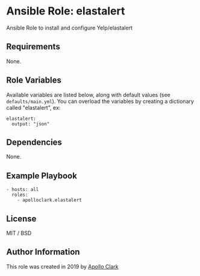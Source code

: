 # Ansible Role: elastalert

Ansible Role to install and configure Yelp/elastalert


## Requirements

None.

## Role Variables

Available variables are listed below, along with default values (see `defaults/main.yml`).
You can overload the variables by creating a dictionary called "elastalert", ex:

    elastalert:
      output: "json"


## Dependencies

None.

## Example Playbook

    - hosts: all
      roles:
        - apolloclark.elastalert

## License

MIT / BSD

## Author Information

This role was created in 2019 by [Apollo Clark](https://www.apolloclark.com/)
